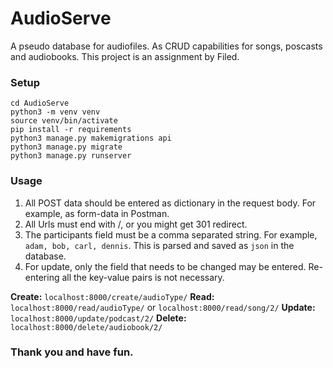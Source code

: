 # AudioServe

A pseudo database for audiofiles. As CRUD capabilities for songs, poscasts and audiobooks. This project is an assignment by Filed.

### Setup

```
cd AudioServe
python3 -m venv venv
source venv/bin/activate
pip install -r requirements
python3 manage.py makemigrations api
python3 manage.py migrate
python3 manage.py runserver
```

### Usage

1. All POST data should be entered as dictionary in the request body. For example, as form-data in Postman.
2. All Urls must end with /, or you might get 301 redirect.
3. The participants field must be a comma separated string. For example, `adam, bob, carl, dennis`. This is parsed and saved as `json` in the database.
4. For update, only the field that needs to be changed may be entered. Re-entering all the key-value pairs is not necessary.

**Create:** `localhost:8000/create/audioType/`
**Read:** `localhost:8000/read/audioType/` or `localhost:8000/read/song/2/`
**Update:** `localhost:8000/update/podcast/2/`
**Delete:** `localhost:8000/delete/audiobook/2/`

### Thank you and have fun.
